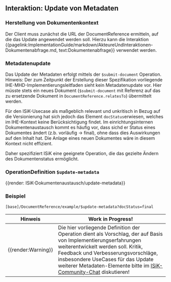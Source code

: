 ## Interaktion: Update von Metadaten

### Herstellung von Dokumentenkontext
Der Client muss zunächst die URL der DocumentReference ermitteln, auf die das Update angewendet werden soll. Hierzu kann die Interaktion {{pagelink:ImplementationGuide/markdown/AkteureUndInteraktionen-Dokumentenabfrage.md, text:Dokumentenabfrage}} verwendet werden.

### Metadatenupdate
Das Update der Metadaten erfolgt mittels der `$submit-document` Operation.
Hinweis: Der zum Zeitpunkt der Erstellung dieser Spezifikation vorliegende IHE-MHD-Implementierungsleitfaden sieht kein Metadatenupdate vor. Hier müsste stets ein neues Dokument (`$submit-document` mit Referenz auf das zu ersetzende Dokument in `DocumentReference.relatesTo`) übermittelt werden.

Für den ISiK-Usecase als maßgeblich relevant und unkritisch in Bezug auf die Versionierung hat sich jedoch das Element `docStatus`erwiesen, welches im IHE-Kontext keine Berücksichtigung findet. Im einrichtungsinternen Dokumentenaustausch kommt es häufig vor, dass sichd er Status eines Dokumentes ändert (z.b. vorläufig -> final), ohne dass dies Auswirkungen auf den Inhalt hat. Die Anlage eines neuen Dokumentes wäre in diesem Kontext nicht effizient.

Daher spezifiziert ISiK eine geeignete Operation, die das gezielte Ändern des Dokumentenstatus ermöglicht.

### OperationDefinition `$update-metadata`

{{render: ISiK-Dokumentenaustausch/update-metadata}}

### Beispiel 

    [base]/DocumentReference/example/$update-metadata?docStatus=final


| Hinweis | Work in Progress!|
|---------|---------------------|
| {{render:Warning}} | Die hier vorliegende Definition der Operation dient als Vorschlag, der auf Basis von Implementierungserfahrungen weiterentwickelt werden soll. Kritik, Feedback und Verbesserungsvorschläge, insbesondere UseCases für das Update weiterer Metadaten-Elemente bitte im [ISiK-Community-Chat](https://chat.fhir.org/#narrow/stream/287581-german.2Fisik) diskutieren! |